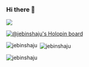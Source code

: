 ### Hi there 👋

![](https://komarev.com/ghpvc/?username=jebinshaju&style=flat-square)

[![@jebinshaju's Holopin board](https://holopin.me/jebinshaju)](https://holopin.io/@jebinshaju)
<!---[![Ashutosh's github activity graph](https://github-readme-activity-graph.cyclic.app/graph?username=jebinshaju&bg_color=1a191a&color=9e4c98&line=0033ff&point=40a225&area=true&hide_border=true)](https://github.com/ashutosh00710/github-readme-activity-graph)
--->
<p><img align="left" src="https://github-readme-stats.vercel.app/api/top-langs?username=jebinshaju&show_icons=true&locale=en&layout=compact" alt="jebinshaju" /></p>

<p>&nbsp;<img align="center" src="https://github-readme-stats.vercel.app/api?username=jebinshaju&show_icons=true&locale=en" alt="jebinshaju" /></p>

<p><img align="center" src="https://github-readme-streak-stats.herokuapp.com/?user=jebinshaju&" alt="jebinshaju" /></p>
